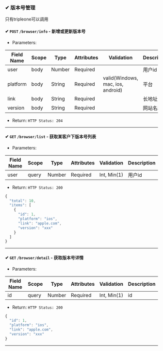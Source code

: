 ### ✔ 版本号管理

只有tripleone可以调用

#### ✔ `POST` `/browser/info` - 新增或更新版本号

+ Parameters:

Field Name       | Scope | Type       | Attributes | Validation                | Description      
---------------- | ------- | ----------- | ----------- | -----------------------  | -------------
user               | body   | Number    | Required   |                            | 用户id
platform        | body   | String    | Required   |  valid(Windows, mac, ios, android) | 平台
link            | body   | String     | Required   |                               | 长地址
version         | body   | String     | Required   |                               | 网站名称

+ Return: `HTTP Status: 204`

---------------------

#### ✔ `GET` `/browser/list` - 获取某客户下版本号列表

+ Parameters:

Field Name     | Scope   | Type       | Attributes  | Validation              | Description      
-------------- | ------- | ---------- | ----------- | --------------------   | -------------
user           | query   | Number     | Required    |   Int, Min(1)           | 用户id

+ Return: `HTTP Status: 200`

```javascript
{
  "total": 10,
  "items": [
    {
      "id": 1,
      "platform": "ios",
      "link": "apple.com",
      "version": "xxx"
    }
  ]
}
```
---------------------

#### ✔ `GET` `/browser/detail` - 获取版本号详情

+ Parameters:

Field Name     | Scope   | Type       | Attributes | Validation                  | Description      
-------------- | ------- | ----------- | ----------- | -----------------------   | -------------
id           | query   | Number     | Required   |   Int, Min(1)   | id

+ Return: `HTTP Status: 200`

```javascript
{
  "id": 1,
  "platform": "ios",
  "link": "apple.com",
  "version": "xxx"
}
```
---------------------
